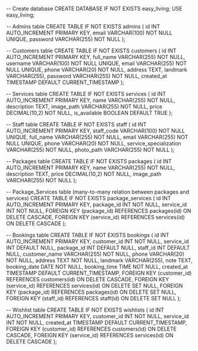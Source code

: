 -- Create database
CREATE DATABASE IF NOT EXISTS easy_living;
USE easy_living;

-- Admins table
CREATE TABLE IF NOT EXISTS admins (
    id INT AUTO_INCREMENT PRIMARY KEY,
    email VARCHAR(100) NOT NULL UNIQUE,
    password VARCHAR(255) NOT NULL
);

-- Customers table
CREATE TABLE IF NOT EXISTS customers (
    id INT AUTO_INCREMENT PRIMARY KEY,
    full_name VARCHAR(255) NOT NULL,
    username VARCHAR(100) NOT NULL UNIQUE,
    email VARCHAR(255) NOT NULL UNIQUE,
    phone VARCHAR(20) NOT NULL,
    address TEXT,
    landmark VARCHAR(255),
    password VARCHAR(255) NOT NULL,
    created_at TIMESTAMP DEFAULT CURRENT_TIMESTAMP
);

-- Services table
CREATE TABLE IF NOT EXISTS services (
    id INT AUTO_INCREMENT PRIMARY KEY,
    name VARCHAR(255) NOT NULL,
    description TEXT,
    image_path VARCHAR(255) NOT NULL,
    price DECIMAL(10,2) NOT NULL,
    is_available BOOLEAN DEFAULT TRUE
);

-- Staff table
CREATE TABLE IF NOT EXISTS staff (
    id INT AUTO_INCREMENT PRIMARY KEY,
    staff_code VARCHAR(100) NOT NULL UNIQUE,
    full_name VARCHAR(255) NOT NULL,
    email VARCHAR(255) NOT NULL UNIQUE,
    phone VARCHAR(20) NOT NULL,
    service_specialization VARCHAR(255) NOT NULL,
    photo_path VARCHAR(255) NOT NULL
);

-- Packages table
CREATE TABLE IF NOT EXISTS packages (
    id INT AUTO_INCREMENT PRIMARY KEY,
    name VARCHAR(255) NOT NULL,
    description TEXT,
    price DECIMAL(10,2) NOT NULL,
    image_path VARCHAR(255) NOT NULL
);

-- Package_Services table (many-to-many relation between packages and services)
CREATE TABLE IF NOT EXISTS package_services (
    id INT AUTO_INCREMENT PRIMARY KEY,
    package_id INT NOT NULL,
    service_id INT NOT NULL,
    FOREIGN KEY (package_id) REFERENCES packages(id) ON DELETE CASCADE,
    FOREIGN KEY (service_id) REFERENCES services(id) ON DELETE CASCADE
);

-- Bookings table
CREATE TABLE IF NOT EXISTS bookings (
    id INT AUTO_INCREMENT PRIMARY KEY,
    customer_id INT NOT NULL,
    service_id INT DEFAULT NULL,
    package_id INT DEFAULT NULL,
    staff_id INT DEFAULT NULL,
    customer_name VARCHAR(255) NOT NULL,
    phone VARCHAR(20) NOT NULL,
    address TEXT NOT NULL,
    landmark VARCHAR(255),
    note TEXT,
    booking_date DATE NOT NULL,
    booking_time TIME NOT NULL,
    created_at TIMESTAMP DEFAULT CURRENT_TIMESTAMP,
    FOREIGN KEY (customer_id) REFERENCES customers(id) ON DELETE CASCADE,
    FOREIGN KEY (service_id) REFERENCES services(id) ON DELETE SET NULL,
    FOREIGN KEY (package_id) REFERENCES packages(id) ON DELETE SET NULL,
    FOREIGN KEY (staff_id) REFERENCES staff(id) ON DELETE SET NULL
);

-- Wishlist table
CREATE TABLE IF NOT EXISTS wishlists (
    id INT AUTO_INCREMENT PRIMARY KEY,
    customer_id INT NOT NULL,
    service_id INT NOT NULL,
    created_at TIMESTAMP DEFAULT CURRENT_TIMESTAMP,
    FOREIGN KEY (customer_id) REFERENCES customers(id) ON DELETE CASCADE,
    FOREIGN KEY (service_id) REFERENCES services(id) ON DELETE CASCADE
);
